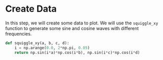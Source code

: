 # Create Data

In this step, we will create some data to plot. We will use the `squiggle_xy` function to generate some sine and cosine waves with different frequencies.

```python
def squiggle_xy(a, b, c, d):
    i = np.arange(0.0, 2*np.pi, 0.05)
    return np.sin(i*a)*np.cos(i*b), np.sin(i*c)*np.cos(i*d)
```
